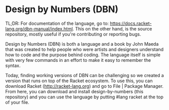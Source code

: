 Design by Numbers (DBN)
===
TL;DR: For documentation of the language, go to: https://docs.racket-lang.org/dbn-manual/index.html.
This on the other hand, is the source repository, mostly useful if you're contributing
or reporting bugs. 

Design by Numbers (DBN) is both a language and a book by John Maeda that was created to 
help people who were artists and designers understand how to code and the purpose behind 
coding. The language itself is simple with very few commands in an effort to make it easy 
to remember the syntax.

Today, finding working versions of DBN can be challenging so we created a version that 
runs on top of the Racket ecosystem. To use this, you can download Racket (http://racket-lang.org) 
and go to File | Package Manager. From here, you can download and install 
design-by-numbers (this repository) and you can use the language by putting #lang racket 
at the top of your file.
